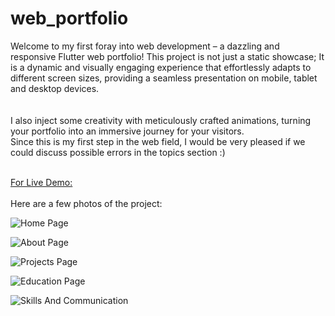 # web_portfolio

Welcome to my first foray into web development – a dazzling and responsive Flutter web portfolio! This project is not just a static showcase; It is a dynamic and visually engaging experience that effortlessly adapts to different screen sizes, providing a seamless presentation on mobile, tablet and desktop devices.<br><br><br> I also inject some creativity with meticulously crafted animations, turning your portfolio into an immersive journey for your visitors.<br>Since this is my first step in the web field, I would be very pleased if we could discuss possible errors in the topics section :) <br><br>

[For Live Demo: ](flutter-web2-14d14.web.app)
<br><br>
Here are a few photos of the project:
<br>

![Home Page](https://github.com/swenes/flutter_web_portfolio/assets/75016140/3b081558-ccf2-4798-ba4b-717d7dd186e0) 

![About Page](https://github.com/swenes/flutter_web_portfolio/assets/75016140/c05fe182-22d1-4522-8b4f-4095d39f511f)

![Projects Page](https://github.com/swenes/flutter_web_portfolio/assets/75016140/8aa66630-549c-47a8-aa34-8fcac35cefa5)

![Education Page](https://github.com/swenes/flutter_web_portfolio/assets/75016140/1effa21e-a4c7-456b-b376-be33cc4f2e74)

![Skills And Communication](https://github.com/swenes/flutter_web_portfolio/assets/75016140/a3e6d378-77e4-4f73-abb6-392dfc268e36)

